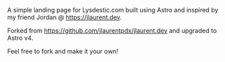A simple landing page for Lysdestic.com built using Astro and inspired by my friend Jordan @ https://jlaurent.dev.

Forked from https://github.com/jlaurentpdx/jlaurent.dev and upgraded to Astro v4.

Feel free to fork and make it your own!